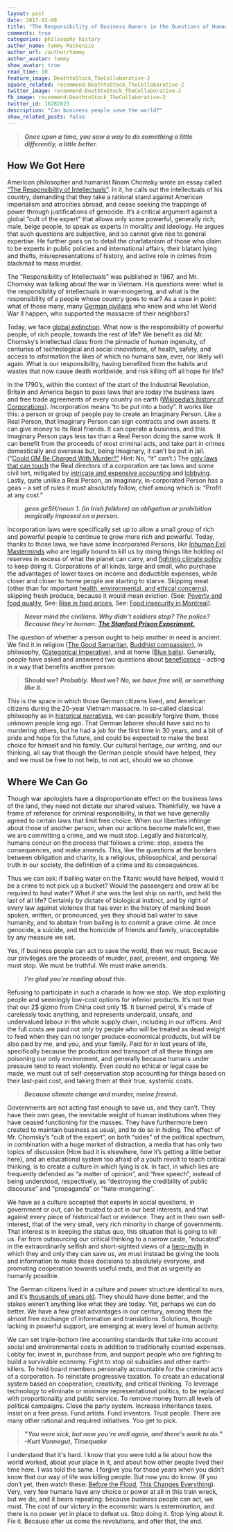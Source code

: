 ```yaml
---
layout: post
date: 2017-02-08
title: "The Responsibility of Business Owners in the Questions of Human Extinction"
comments: true
categories: philosophy history
author_name: Tammy Mackenzie
author_url: /author/tammy
author_avatar: tammy
show_avatar: true
read_time: 10
feature_image: DeathtoStock_TheCollaborative-2
square_related: recommend-DeathtoStock_TheCollaborative-2
twitter_image: recommend-DeathtoStock_TheCollaborative-2
fb_image: recommend-DeathtoStock_TheCollaborative-2
twitter_id: 16282823
description: "Can business people save the world?"
show_related_posts: false
---
```


> **_Once upon a time, you saw a way to do something a little differently, a
little better._**

## How We Got Here

American philosopher and humanist Noam Chomsky wrote an essay called [“The
Responsibility of Intellectuals”](https://chomsky.info/19670223/). In it, he
calls out the intellectuals of his country, demanding that they take a rational
stand against American imperialism and atrocities abroad, and cease seeking the
trappings of power through justifications of genocide. It’s a critical argument
against a global “cult of the expert” that allows only some powerful, generally
rich, male, beige people, to speak as experts in morality and ideology. He
argues that such questions are subjective, and so cannot give rise to general
expertise. He further goes on to detail the charlatanism of those who claim to
be experts in public policies and international affairs, their blatant lying and
thefts, misrepresentations of history, and active role in crimes from blackmail
to mass murder.

The “Responsibility of Intellectuals” was published in 1967, and Mr. Chomsky was
talking about the war in Vietnam. His questions were: what is the responsibility
of intellectuals in war-mongering, and what is the responsibility of a people
whose country goes to war? As a case in point: what of those many, many [German
civilians](https://www.theguardian.com/uk/2001/feb/17/johnezard) who knew and
who let World War II happen, who supported the massacre of their neighbors?

Today, we face [global
extinction](https://www.washingtonpost.com/news/morning-mix/wp/2015/06/22/the-earth-is-on-the-brink-of-a-sixth-mass-extinction-scientists-say-and-its-humans-fault/?utm_term=.ee79fdaf268a).
What now is the responsibility of powerful people, of rich people, towards the
rest of life? We benefit as did Mr. Chomsky’s intellectual class from the
pinnacle of human ingenuity, of centuries of technological and social
innovations, of health, safety, and access to information the likes of which no
humans saw, ever, nor likely will again. What is our responsibility, having
benefited from the habits and wastes that now cause death worldwide, and risk
killing off all hope for life?

In the 1790’s, within the context of the start of the Industrial Revolution,
Britain and America began to pass laws that are today the business laws and free
trade agreements of every country on earth ([Wikipedia’s history of
Corporations](https://en.wikipedia.org/wiki/Corporation)). Incorporation means
“to be put into a body”. It works like this: a person or group of people pay to
create an Imaginary Person. Like a Real Person, that Imaginary Person can sign
contracts and own assets. It can give money to its Real friends. It can operate
a business, and this Imaginary Person pays less tax than a Real Person doing the
same work. It can benefit from the proceeds of most criminal acts, and take part
in crimes domestically and overseas but, being Imaginary, it can’t be put in
jail. (“[Could GM Be Charged With
Murder?”](http://fortune.com/2014/06/05/could-gm-be-charged-with-murder/) Hint:
No, “it” can’t.) The [only laws that can
touch](http://www.lop.parl.gc.ca/content/lop/researchpublications/prb0825-e.htm)
the Real directors of a corporation are tax laws and some civil tort, mitigated
by [intricate and expensive
accounting](https://turbotax.intuit.ca/tax-resources/business-owner-tax/incorporating-in-canada-tax-advantages.jsp)
and
[lobbying](https://lobbycanada.gc.ca/app/secure/ocl/lrs/do/slctRprt?action=selectReport).
Lastly, quite unlike a Real Person, an Imaginary, in-corporated Person has a
geas – a set of rules it must absolutely follow, chief among which is: “Profit
at any cost.”

> **_geas ɡeSH/noun_**  **_1. (in Irish folklore) an obligation or prohibition
magically imposed on a person._**

Incorporation laws were specifically set up to allow a small group of rich and
powerful people to continue to grow more rich and powerful. Today, thanks to
those laws, we have some Incorporated Persons, like [Inhuman Evil
Masterminds](http://www.huffingtonpost.com/entry/oil-cover-up-climate_us_570e98bbe4b0ffa5937df6ce)
who are legally bound to kill us by doing things like holding oil reserves in
excess of what the planet can carry, and [fighting climate
policy](http://www.carbontracker.org/wp-content/uploads/2014/09/Unburnable-Carbon-Full-rev2-1.pdf)
to keep doing it. Corporations of all kinds, large and small, who purchase the
advantages of lower taxes on income and deductible expenses, while closer and
closer to home people are starting to starve. Skipping meat (other than for
important [health, environmental, and ethical
concerns](https://www.vegansociety.com/go-vegan/why-go-vegan)), skipping fresh
produce, because it would mean eviction. (See: [Poverty and food
quality](http://frac.org/initiatives/hunger-and-obesity/why-are-low-income-and-food-insecure-people-vulnerable-to-obesity/),
See: [Rise in food
prices](https://www.oxfam.ca/grow/learn/why_food_prices_are_rising), See: [Food
insecurity in
Montreal](http://www.peoplespotato.com/montreal-food-assistance-guide.html)).

> **_Never mind the civilians.  Why didn’t soldiers stop?  The police?  Because
they’re human: [The Stanford Prison
Experiment.](https://www.youtube.com/watch?v=3XN2X72jrFk)_**

The question of whether a person ought to help another in need is ancient. We
find it in religion ([The Good
Samaritan](https://en.wikipedia.org/wiki/Parable_of_the_Good_Samaritan),
[Buddhist
compassion](http://buddhism.about.com/od/basicbuddhistteachings/a/compassion.htm)),
in philosophy, ([Categorical
Imperative](https://www.britannica.com/topic/categorical-imperative)), and at
home ([Blue
balls](http://www.thefrisky.com/2011-12-09/4-things-ladies-should-know-about-blue-balls/)).
Generally, people have asked and answered two questions about
[beneficence](https://plato.stanford.edu/entries/principle-beneficence/) –
acting in a way that benefits another person:

> **Should we? _Probably._**  **Must we? _No, we have free will, or something like
it._**

This is the space in which those German citizens lived, and American citizens
during the 20-year Vietnam massacre. In so-called classical philosophy as in
[historical
narratives](http://www.spiegel.de/international/europe/the-road-to-world-war-ii-why-wasn-t-hitler-stopped-a-645707.html),
we can possibly forgive them, those unknown people long ago. That German laborer
should have said no to murdering others, but he had a job for the first time in
30 years, and a bit of pride and hope for the future, and could be expected to
make the best choice for himself and his family. Our cultural heritage, our
writing, and our thinking, all say that though the German people should have
helped, they and we must be free to not help, to not act, should we so choose.

## Where We Can Go

Though war apologists have a disproportionate effect on the business laws of the
land, they need not dictate our shared values. Thankfully, we have a frame
of reference for criminal responsibility, in that we have generally agreed to
certain laws that limit free choice. When our liberties infringe about those of
another person, when our actions become maleficent, then we are committing a
crime, and we must stop. Legally and historically, humans concur on the process
that follows a crime: stop, assess the consequences, and make amends. This, like
the questions at the borders between obligation and charity, is a religious,
philosophical, and personal truth in our society, the definition of a crime and
its consequences.

Thus we can ask: if bailing water on the Titanic would have helped, would it be
a crime to not pick up a bucket? Would the passengers and crew all be required
to haul water? What if she was the last ship on earth, and held the last of all
life? Certainly by dictate of biological instinct, and by right of every law
against violence that has ever in the history of mankind been spoken, written,
or pronounced, yes they should bail water to save humanity, and to abstain from
bailing is to commit a grave crime.  At once genocide, a suicide, and the
homicide of friends and family, unacceptable by any measure we set. 

Yes, if business people can act to save the world, then we must. Because our
privileges are the proceeds of murder, past, present, and ongoing. We must stop.
We must be truthful. We must make amends. 

> **_I’m glad you’re reading about this._**

Refusing to participate in such a charade is how we stop. We stop exploiting
people and seemingly low-cost options for inferior products. It’s not true that
our 2$ gizmo from China cost only 1$. It burned petrol, it's made of carelessly
toxic anything, and represents underpaid, unsafe, and undervalued labour in the
whole supply chain, including in our offices. And the full costs are paid not
only by people who will be treated as dead weight to feed when they can no
longer produce economical products, but will be also paid by me, and you, and
your family. Paid for in lost years of life, specifically because the production
and transport of all these things are poisoning our only environment, and
generally because humans under pressure tend to react violently. Even could no
ethical or legal case be made, we must out of self-preservation stop accounting
for things based on their last-paid cost, and taking them at their true,
systemic costs.

> **_Because climate change and murder, meine freund._**

Governments are not acting fast enough to save us, and they can’t. They have
their own geas, the inevitable weight of human institutions when they have
ceased functioning for the masses. They have furthermore been created to
maintain business as usual, and to do so in hiding. The effect of Mr. Chomsky’s
“cult of the expert”, on both “sides” of the political spectrum, in combination
with a huge market of distraction, a media that has only two topics of
discussion (How bad it is elsewhere, how it’s getting a little better here), and
an educational system too afraid of a youth revolt to teach critical thinking,
is to create a culture in which lying is ok. In fact, in which lies are
frequently defended as “a matter of opinion”, and “free speech”, instead of
being understood, respectively, as “destroying the credibility of public
discourse” and “propaganda” or "hate-mongering".

We have as a culture accepted that experts in social questions, in government or
out, can be trusted to act in our best interests, and that against every piece
of historical fact or evidence. They act in their own self-interest, that of the
very small, very rich minority in charge of governments. That interest is in
keeping the status quo, this situation that is going to kill us. Far from
outsourcing our critical thinking to a narrow caste, “educated” in the
extraordinarily selfish and short-sighted views of a [hero-myth](
http://public.wsu.edu/~hughesc/myth_of_self.htm) in which they and only they can
save us, we must instead be giving the tools and information to make those
decisions to absolutely everyone, and promoting cooperation towards useful ends,
and that as urgently as humanly possible.

The German citizens lived in a culture and power structure identical to ours,
and it’s [thousands of years old](http://history-world.org/neolithic1.htm). They
should have done better, and the stakes weren’t anything like what they are
today. Yet, perhaps we can do better. We have a few great advantages in our
century, among them the almost free exchange of information and translations.
Solutions, though lacking in powerful support, are emerging at every level of
human activity.

We can set triple-bottom line accounting standards that take into account social
and environmental costs in addition to traditionally counted expenses. Lobby
for, invest in, purchase from, and support people who are fighting to build a
survivable economy. Fight to stop oil subsidies and other earth-killers. To hold
board members personally accountable for the criminal acts of a corporation. To
reinstate progressive taxation. To create an educational system based on
cooperation, creativity, and critical thinking. To leverage technology to
eliminate or minimize representational politics, to be replaced with
proportionality and public service. To remove money from all levels of political
campaigns. Close the party system. Increase inheritance taxes. Insist on a free
press. Fund artists. Fund inventors. Trust people. There are many other rational
and required initiatives. You get to pick.

> **"_You were sick, but now you're well again, and there's work to do."  -Kurt
Vonnegut, Timequake_**

I understand that it's hard. I know that you were told a lie about how the world
worked, about your place in it, and about how other people lived their time
here. I was told the same. I forgive you for those years when you didn’t know
that our way of life was killing people. But now you do know. (If you don’t yet,
then watch these: [Before the Flood](http://www.imdb.com/title/tt5929776/),
[This Changes Everything](http://www.imdb.com/title/tt1870548/)). Very, very few
humans have any choice or power at all in this train wreck, but we do, and it
bears repeating: because business people can act, we must. The cost of our
victory in the economic wars is extermination, and there is no power yet in
place to defeat us. Stop doing it. Stop lying about it. Fix it. Because after us
come the revolutions, and after that, the end.
